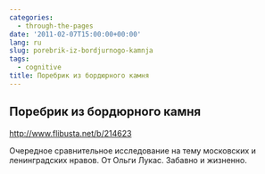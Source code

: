 ```yaml
---
categories:
  - through-the-pages
date: '2011-02-07T15:00:00+00:00'
lang: ru
slug: porebrik-iz-bordjurnogo-kamnja
tags:
  - cognitive
title: Поребрик из бордюрного камня
---
```


## Поребрик из бордюрного камня

<http://www.flibusta.net/b/214623>

<!--more-->

Очередное сравнительное исследование на тему московских и ленинградских нравов. От Ольги Лукас. Забавно и жизненно. 
